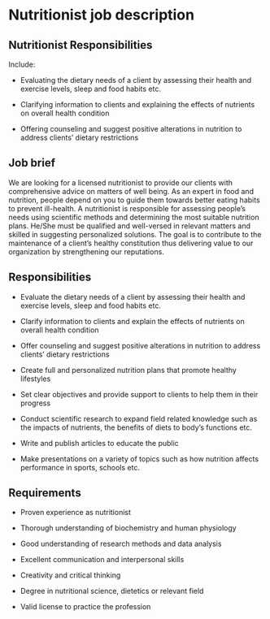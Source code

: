 # Nutritionist job description


## Nutritionist Responsibilities

Include:

* Evaluating the dietary needs of a client by assessing their health and exercise levels, sleep and food habits etc.

* Clarifying information to clients and explaining the effects of nutrients on overall health condition

* Offering counseling and suggest positive alterations in nutrition to address clients’ dietary restrictions


## Job brief

We are looking for a licensed nutritionist to provide our clients with comprehensive advice on matters of well being. As an expert in food and nutrition, people depend on you to guide them towards better eating habits to prevent ill-health.
A nutritionist is responsible for assessing people’s needs using scientific methods and determining the most suitable nutrition plans. He/She must be qualified and well-versed in relevant matters and skilled in suggesting personalized solutions.
The goal is to contribute to the maintenance of a client’s healthy constitution thus delivering value to our organization by strengthening our reputations.


## Responsibilities

* Evaluate the dietary needs of a client by assessing their health and exercise levels, sleep and food habits etc.

* Clarify information to clients and explain the effects of nutrients on overall health condition

* Offer counseling and suggest positive alterations in nutrition to address clients’ dietary restrictions

* Create full and personalized nutrition plans that promote healthy lifestyles

* Set clear objectives and provide support to clients to help them in their progress

* Conduct scientific research to expand field related knowledge such as the impacts of nutrients, the benefits of diets to body’s functions etc.

* Write and publish articles to educate the public

* Make presentations on a variety of topics such as how nutrition affects performance in sports, schools etc.


## Requirements

* Proven experience as nutritionist

* Thorough understanding of biochemistry and human physiology

* Good understanding of research methods and data analysis

* Excellent communication and interpersonal skills

* Creativity and critical thinking

* Degree in nutritional science, dietetics or relevant field

* Valid license to practice the profession

